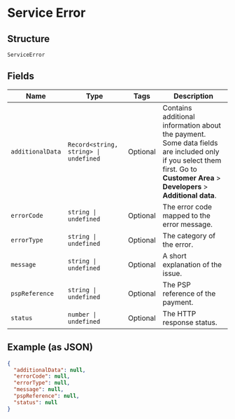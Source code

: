 
# Service Error

## Structure

`ServiceError`

## Fields

| Name | Type | Tags | Description |
|  --- | --- | --- | --- |
| `additionalData` | `Record<string, string> \| undefined` | Optional | Contains additional information about the payment. Some data fields are included only if you select them first. Go to **Customer Area** > **Developers** > **Additional data**. |
| `errorCode` | `string \| undefined` | Optional | The error code mapped to the error message. |
| `errorType` | `string \| undefined` | Optional | The category of the error. |
| `message` | `string \| undefined` | Optional | A short explanation of the issue. |
| `pspReference` | `string \| undefined` | Optional | The PSP reference of the payment. |
| `status` | `number \| undefined` | Optional | The HTTP response status. |

## Example (as JSON)

```json
{
  "additionalData": null,
  "errorCode": null,
  "errorType": null,
  "message": null,
  "pspReference": null,
  "status": null
}
```

